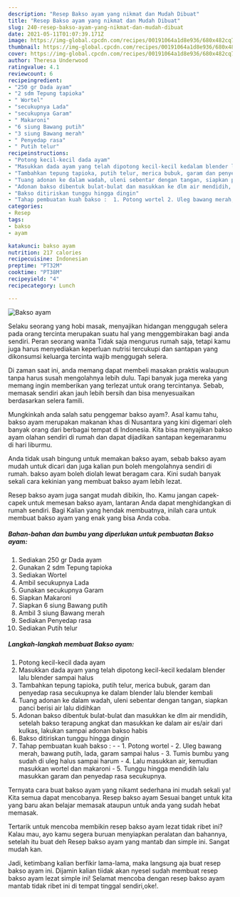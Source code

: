 ```yaml
---
description: "Resep Bakso ayam yang nikmat dan Mudah Dibuat"
title: "Resep Bakso ayam yang nikmat dan Mudah Dibuat"
slug: 240-resep-bakso-ayam-yang-nikmat-dan-mudah-dibuat
date: 2021-05-11T01:07:39.171Z
image: https://img-global.cpcdn.com/recipes/00191064a1d8e936/680x482cq70/bakso-ayam-foto-resep-utama.jpg
thumbnail: https://img-global.cpcdn.com/recipes/00191064a1d8e936/680x482cq70/bakso-ayam-foto-resep-utama.jpg
cover: https://img-global.cpcdn.com/recipes/00191064a1d8e936/680x482cq70/bakso-ayam-foto-resep-utama.jpg
author: Theresa Underwood
ratingvalue: 4.1
reviewcount: 6
recipeingredient:
- "250 gr Dada ayam"
- "2 sdm Tepung tapioka"
- " Wortel"
- "secukupnya Lada"
- "secukupnya Garam"
- " Makaroni"
- "6 siung Bawang putih"
- "3 siung Bawang merah"
- " Penyedap rasa"
- " Putih telur"
recipeinstructions:
- "Potong kecil-kecil dada ayam"
- "Masukkan dada ayam yang telah dipotong kecil-kecil kedalam blender lalu blender sampai halus"
- "Tambahkan tepung tapioka, putih telur, merica bubuk, garam dan penyedap rasa secukupnya ke dalam blender lalu blender kembali"
- "Tuang adonan ke dalam wadah, uleni sebentar dengan tangan, siapkan panci berisi air lalu didihkan"
- "Adonan bakso dibentuk bulat-bulat dan masukkan ke dlm air mendidih, setelah bakso terapung angkat dan masukkan ke dalam air es/air dari kulkas, lakukan sampai adonan bakso habis"
- "Bakso ditiriskan tunggu hingga dingin"
- "Tahap pembuatan kuah bakso :  1. Potong wortel 2. Uleg bawang merah, bawang putih, lada, garam sampai halus 3. Tumis bumbu yang sudah di uleg halus sampai harum 4. Lalu masukkan air, kemudian masukkan wortel dan makaroni 5. Tunggu hingga mendidih lalu masukkan garam dan penyedap rasa secukupnya."
categories:
- Resep
tags:
- bakso
- ayam

katakunci: bakso ayam 
nutrition: 217 calories
recipecuisine: Indonesian
preptime: "PT32M"
cooktime: "PT38M"
recipeyield: "4"
recipecategory: Lunch

---
```



![Bakso ayam](https://img-global.cpcdn.com/recipes/00191064a1d8e936/680x482cq70/bakso-ayam-foto-resep-utama.jpg)

Selaku seorang yang hobi masak, menyajikan hidangan menggugah selera pada orang tercinta merupakan suatu hal yang menggembirakan bagi anda sendiri. Peran seorang  wanita Tidak saja mengurus rumah saja, tetapi kamu juga harus menyediakan keperluan nutrisi tercukupi dan santapan yang dikonsumsi keluarga tercinta wajib menggugah selera.

Di zaman  saat ini, anda memang dapat membeli masakan praktis walaupun tanpa harus susah mengolahnya lebih dulu. Tapi banyak juga mereka yang memang ingin memberikan yang terlezat untuk orang tercintanya. Sebab, memasak sendiri akan jauh lebih bersih dan bisa menyesuaikan berdasarkan selera famili. 



Mungkinkah anda salah satu penggemar bakso ayam?. Asal kamu tahu, bakso ayam merupakan makanan khas di Nusantara yang kini digemari oleh banyak orang dari berbagai tempat di Indonesia. Kita bisa menyajikan bakso ayam olahan sendiri di rumah dan dapat dijadikan santapan kegemaranmu di hari liburmu.

Anda tidak usah bingung untuk memakan bakso ayam, sebab bakso ayam mudah untuk dicari dan juga kalian pun boleh mengolahnya sendiri di rumah. bakso ayam boleh diolah lewat beragam cara. Kini sudah banyak sekali cara kekinian yang membuat bakso ayam lebih lezat.

Resep bakso ayam juga sangat mudah dibikin, lho. Kamu jangan capek-capek untuk memesan bakso ayam, lantaran Anda dapat menghidangkan di rumah sendiri. Bagi Kalian yang hendak membuatnya, inilah cara untuk membuat bakso ayam yang enak yang bisa Anda coba.

<!--inarticleads1-->

##### Bahan-bahan dan bumbu yang diperlukan untuk pembuatan Bakso ayam:

1. Sediakan 250 gr Dada ayam
1. Gunakan 2 sdm Tepung tapioka
1. Sediakan  Wortel
1. Ambil secukupnya Lada
1. Gunakan secukupnya Garam
1. Siapkan  Makaroni
1. Siapkan 6 siung Bawang putih
1. Ambil 3 siung Bawang merah
1. Sediakan  Penyedap rasa
1. Sediakan  Putih telur




<!--inarticleads2-->

##### Langkah-langkah membuat Bakso ayam:

1. Potong kecil-kecil dada ayam
1. Masukkan dada ayam yang telah dipotong kecil-kecil kedalam blender lalu blender sampai halus
1. Tambahkan tepung tapioka, putih telur, merica bubuk, garam dan penyedap rasa secukupnya ke dalam blender lalu blender kembali
1. Tuang adonan ke dalam wadah, uleni sebentar dengan tangan, siapkan panci berisi air lalu didihkan
1. Adonan bakso dibentuk bulat-bulat dan masukkan ke dlm air mendidih, setelah bakso terapung angkat dan masukkan ke dalam air es/air dari kulkas, lakukan sampai adonan bakso habis
1. Bakso ditiriskan tunggu hingga dingin
1. Tahap pembuatan kuah bakso : -  - 1. Potong wortel - 2. Uleg bawang merah, bawang putih, lada, garam sampai halus - 3. Tumis bumbu yang sudah di uleg halus sampai harum - 4. Lalu masukkan air, kemudian masukkan wortel dan makaroni - 5. Tunggu hingga mendidih lalu masukkan garam dan penyedap rasa secukupnya.




Ternyata cara buat bakso ayam yang nikamt sederhana ini mudah sekali ya! Kita semua dapat mencobanya. Resep bakso ayam Sesuai banget untuk kita yang baru akan belajar memasak ataupun untuk anda yang sudah hebat memasak.

Tertarik untuk mencoba membikin resep bakso ayam lezat tidak ribet ini? Kalau mau, ayo kamu segera buruan menyiapkan peralatan dan bahannya, setelah itu buat deh Resep bakso ayam yang mantab dan simple ini. Sangat mudah kan. 

Jadi, ketimbang kalian berfikir lama-lama, maka langsung aja buat resep bakso ayam ini. Dijamin kalian tiidak akan nyesel sudah membuat resep bakso ayam lezat simple ini! Selamat mencoba dengan resep bakso ayam mantab tidak ribet ini di tempat tinggal sendiri,oke!.

